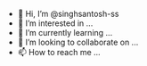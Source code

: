 - 👋 Hi, I’m @singhsantosh-ss
- 👀 I’m interested in ...
- 🌱 I’m currently learning ...
- 💞️ I’m looking to collaborate on ...
- 📫 How to reach me ...

<!---
singhsantosh-ss/singhsantosh-ss is a ✨ special ✨ repository because its `README.md` (this file) appears on your GitHub profile.
You can click the Preview link to take a look at your changes.
--->
